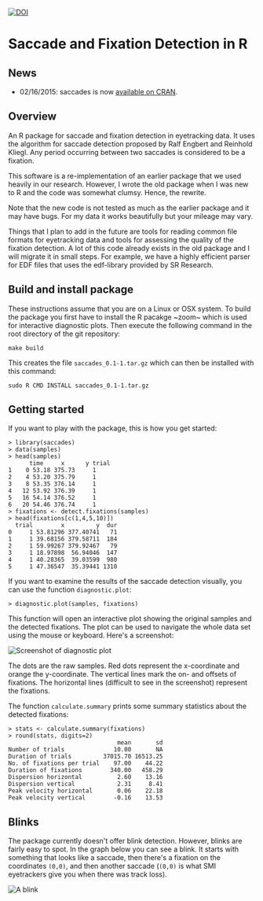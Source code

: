 [![DOI](https://zenodo.org/badge/doi/10.5281/zenodo.31799.svg)](http://dx.doi.org/10.5281/zenodo.31799)

# Saccade and Fixation Detection in R

## News

- 02/16/2015: saccades is now [available on CRAN](http://cran.uib.no/web/packages/saccades/index.html).

## Overview

An R package for saccade and fixation detection in eyetracking data.  It uses the algorithm for saccade detection proposed by Ralf Engbert and Reinhold Kliegl.  Any period occurring between two saccades is considered to be a fixation. 

This software is a re-implementation of an earlier package that we used heavily in our research.  However, I wrote the old package when I was new to R and the code was somewhat clumsy.  Hence, the rewrite.

Note that the new code is not tested as much as the earlier package and it may have bugs.  For my data it works beautifully but your mileage may vary.

Things that I plan to add in the future are tools for reading common file formats for eyetracking data and tools for assessing the quality of the fixation detection.  A lot of this code already exists in the old package and I will migrate it in small steps.  For example, we have a highly efficient parser for EDF files that uses the edf-library provided by SR Research.

## Build and install package

These instructions assume that you are on a Linux or OSX system.  To build the package you first have to install the R pacakge ~zoom~ which is used for interactive diagnostic plots.  Then execute the following command in the root directory of the git repository:

    make build

This creates the file `saccades_0.1-1.tar.gz` which can then be installed with this command:

    sudo R CMD INSTALL saccades_0.1-1.tar.gz

## Getting started

If you want to play with the package, this is how you get started:

    > library(saccades)
    > data(samples)
    > head(samples)
		  time     x      y trial
	1    0 53.18 375.73     1
	2    4 53.20 375.79     1
	3    8 53.35 376.14     1
	4   12 53.92 376.39     1
	5   16 54.14 376.52     1
	6   20 54.46 376.74     1
    > fixations <- detect.fixations(samples)
    > head(fixations[c(1,4,5,10)])
	  trial        x         y  dur
	0     1 53.81296 377.40741   71
	1     1 39.68156 379.58711  184
	2     1 59.99267 379.92467   79
	3     1 18.97898  56.94046  147
	4     1 40.28365  39.03599  980
	5     1 47.36547  35.39441 1310

If you want to examine the results of the saccade detection visually, you can use the function `diagnostic.plot`:

    > diagnostic.plot(samples, fixations)

This function will open an interactive plot showing the original samples and the detected fixations.  The plot can be used to navigate the whole data set using the mouse or keyboard.  Here's a screenshot:

![Screenshot of diagnostic plot](https://raw.github.com/tmalsburg/saccades/master/Screenshots/diagnostic.plot.smooth.15.png)

The dots are the raw samples.  Red dots represent the x-coordinate and orange the y-coordinate.  The vertical lines mark the on- and offsets of fixations. The horizontal lines (difficult to see in the screenshot) represent the fixations.

The function `calculate.summary` prints some summary statistics about the detected fixations:

    > stats <- calculate.summary(fixations)
    > round(stats, digits=2)
                                   mean       sd
    Number of trials              10.00       NA
    Duration of trials         37015.70 16513.25
    No. of fixations per trial    97.00    44.22
    Duration of fixations        340.00   458.29
    Dispersion horizontal          2.60    13.16
    Dispersion vertical            2.31     8.41
    Peak velocity horizontal       0.06    22.18
    Peak velocity vertical        -0.16    13.53

## Blinks

The package currently doesn't offer blink detection.  However, blinks are fairly easy to spot.  In the graph below you can see a blink.  It starts with something that looks like a saccade, then there's a fixation on the coordinates `(0,0)`, and then another saccade (`(0,0)` is what SMI eyetrackers give you when there was track loss).

![A blink](https://raw.github.com/tmalsburg/saccades/master/Screenshots/diagnostic.plot.blink.png)
